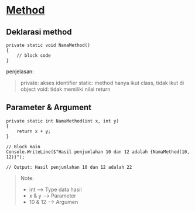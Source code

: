 # <ins>Method</ins>

## Deklarasi method

```CSharp
private static void NamaMethod()
{
    // block code
}
```

penjelasan:

> private: akses identifier
> static: method hanya ikut class, tidak ikut di object
> void: tidak memiliki nilai return

## Parameter & Argument

```CSharp
private static int NamaMethod(int x, int y)
{
    return x + y;
}

// Block main
Console.WriteLine($"Hasil penjumlahan 10 dan 12 adalah {NamaMethod(10, 12)}");

// Output: Hasil penjumlahan 10 dan 12 adalah 22
```

> Note:
>
> - int --> Type data hasil
> - x & y --> Parameter
> - 10 & 12 --> Argumen

